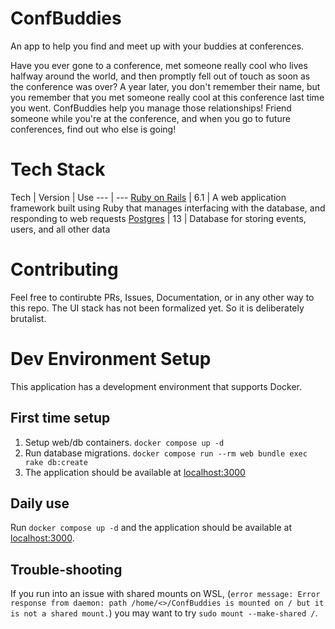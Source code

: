# ConfBuddies
An app to help you find and meet up with your buddies at conferences.

Have you ever gone to a conference, met someone really cool who lives halfway around the world, and then promptly fell out of touch as soon as the conference was over? A year later, you don't remember their name, but you remember that you met someone really cool at this conference last time you went. ConfBuddies help you manage those relationships! Friend someone while you're at the conference, and when you go to future conferences, find out who else is going!

# Tech Stack

Tech | Version | Use
--- | ---
[Ruby on Rails](https://guides.rubyonrails.org/) | 6.1 | A web application framework built using Ruby that manages interfacing with the database, and responding to web requests
[Postgres](https://www.postgresql.org/docs/13/index.html) | 13 | Database for storing events, users, and all other data

# Contributing
Feel free to contirubte PRs, Issues, Documentation, or in any other way to this repo. The UI stack has not been formalized yet. So it is deliberately brutalist.

# Dev Environment Setup
This application has a development environment that supports Docker.

## First time setup
1. Setup web/db containers. `docker compose up -d`
1. Run database migrations. `docker compose run --rm web bundle exec rake db:create`
1. The application should be available at [localhost:3000](localhost:3000)

## Daily use
Run `docker compose up -d` and the application should be available at [localhost:3000](localhost:3000).

## Trouble-shooting
If you run into an issue with shared mounts on WSL, (`error message: Error response from daemon: path /home/<>/ConfBuddies is mounted on / but it is not a shared mount.`) you may want to try `sudo mount --make-shared /`.
